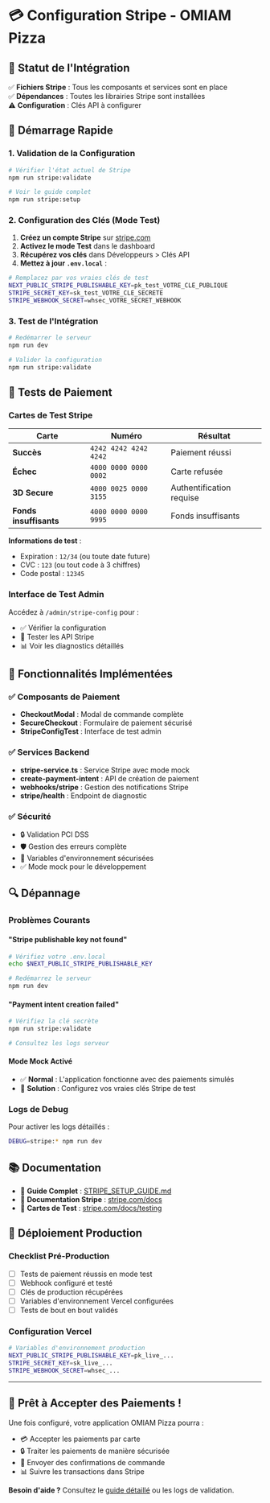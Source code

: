 # 💳 Configuration Stripe - OMIAM Pizza

## 🎯 Statut de l'Intégration

✅ **Fichiers Stripe** : Tous les composants et services sont en place  
✅ **Dépendances** : Toutes les librairies Stripe sont installées  
⚠️ **Configuration** : Clés API à configurer  

## 🚀 Démarrage Rapide

### 1. Validation de la Configuration
```bash
# Vérifier l'état actuel de Stripe
npm run stripe:validate

# Voir le guide complet
npm run stripe:setup
```

### 2. Configuration des Clés (Mode Test)

1. **Créez un compte Stripe** sur [stripe.com](https://stripe.com)
2. **Activez le mode Test** dans le dashboard
3. **Récupérez vos clés** dans Développeurs > Clés API
4. **Mettez à jour `.env.local`** :

```bash
# Remplacez par vos vraies clés de test
NEXT_PUBLIC_STRIPE_PUBLISHABLE_KEY=pk_test_VOTRE_CLE_PUBLIQUE
STRIPE_SECRET_KEY=sk_test_VOTRE_CLE_SECRETE
STRIPE_WEBHOOK_SECRET=whsec_VOTRE_SECRET_WEBHOOK
```

### 3. Test de l'Intégration

```bash
# Redémarrer le serveur
npm run dev

# Valider la configuration
npm run stripe:validate
```

## 🧪 Tests de Paiement

### Cartes de Test Stripe

| Carte | Numéro | Résultat |
|-------|--------|----------|
| **Succès** | `4242 4242 4242 4242` | Paiement réussi |
| **Échec** | `4000 0000 0000 0002` | Carte refusée |
| **3D Secure** | `4000 0025 0000 3155` | Authentification requise |
| **Fonds insuffisants** | `4000 0000 0000 9995` | Fonds insuffisants |

**Informations de test** :
- Expiration : `12/34` (ou toute date future)
- CVC : `123` (ou tout code à 3 chiffres)
- Code postal : `12345`

### Interface de Test Admin

Accédez à `/admin/stripe-config` pour :
- ✅ Vérifier la configuration
- 🧪 Tester les API Stripe
- 📊 Voir les diagnostics détaillés

## 🔧 Fonctionnalités Implémentées

### ✅ Composants de Paiement
- **CheckoutModal** : Modal de commande complète
- **SecureCheckout** : Formulaire de paiement sécurisé
- **StripeConfigTest** : Interface de test admin

### ✅ Services Backend
- **stripe-service.ts** : Service Stripe avec mode mock
- **create-payment-intent** : API de création de paiement
- **webhooks/stripe** : Gestion des notifications Stripe
- **stripe/health** : Endpoint de diagnostic

### ✅ Sécurité
- 🔒 Validation PCI DSS
- 🛡️ Gestion des erreurs complète
- 🔐 Variables d'environnement sécurisées
- ✅ Mode mock pour le développement

## 🔍 Dépannage

### Problèmes Courants

#### "Stripe publishable key not found"
```bash
# Vérifiez votre .env.local
echo $NEXT_PUBLIC_STRIPE_PUBLISHABLE_KEY

# Redémarrez le serveur
npm run dev
```

#### "Payment intent creation failed"
```bash
# Vérifiez la clé secrète
npm run stripe:validate

# Consultez les logs serveur
```

#### Mode Mock Activé
- ✅ **Normal** : L'application fonctionne avec des paiements simulés
- 🔧 **Solution** : Configurez vos vraies clés Stripe de test

### Logs de Debug

Pour activer les logs détaillés :
```bash
DEBUG=stripe:* npm run dev
```

## 📚 Documentation

- 📖 **Guide Complet** : [STRIPE_SETUP_GUIDE.md](./STRIPE_SETUP_GUIDE.md)
- 🔗 **Documentation Stripe** : [stripe.com/docs](https://stripe.com/docs)
- 🧪 **Cartes de Test** : [stripe.com/docs/testing](https://stripe.com/docs/testing)

## 🚀 Déploiement Production

### Checklist Pré-Production

- [ ] Tests de paiement réussis en mode test
- [ ] Webhook configuré et testé
- [ ] Clés de production récupérées
- [ ] Variables d'environnement Vercel configurées
- [ ] Tests de bout en bout validés

### Configuration Vercel

```bash
# Variables d'environnement production
NEXT_PUBLIC_STRIPE_PUBLISHABLE_KEY=pk_live_...
STRIPE_SECRET_KEY=sk_live_...
STRIPE_WEBHOOK_SECRET=whsec_...
```

---

## 🎉 Prêt à Accepter des Paiements !

Une fois configuré, votre application OMIAM Pizza pourra :
- 💳 Accepter les paiements par carte
- 🔒 Traiter les paiements de manière sécurisée
- 📧 Envoyer des confirmations de commande
- 📊 Suivre les transactions dans Stripe

**Besoin d'aide ?** Consultez le [guide détaillé](./STRIPE_SETUP_GUIDE.md) ou les logs de validation.